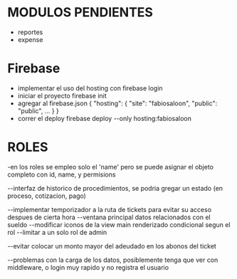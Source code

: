 # MODULOS PENDIENTES
- reportes
- expense


# Firebase
- implementar el uso del hosting con firebase login
- iniciar el proyecto firebase init
- agregar al firebase.json
  {
  "hosting": {
    "site": "fabiosaloon",
    "public": "public",
    ...
    }
  }
- correr el deploy  firebase deploy --only hosting:fabiosaloon

# ROLES
-en los roles se empleo solo el 'name' pero se puede asignar el objeto completo con id, name, y permisions


--interfaz de historico de procedimientos, se podria gregar un estado (en proceso, cotizacion, pago) 

--implementar temporizador a la ruta de tickets para evitar su acceso despues de cierta hora
--ventana principal datos relacionados con el sueldo 
--modificar iconos de la view main
renderizado condicional segun el rol
--limitar a un solo rol de admin

--evitar colocar un monto mayor del adeudado en los abonos del ticket

--problemas con la carga de los datos, posiblemente tenga que ver con middleware, o login muy rapido y no registra el usuario

